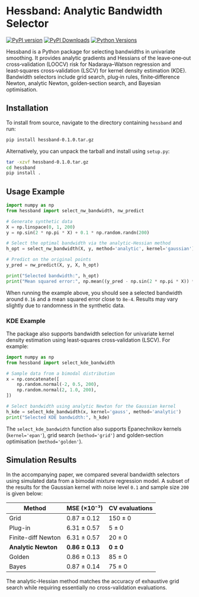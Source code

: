 # Hessband: Analytic Bandwidth Selector

[![PyPI version](https://img.shields.io/pypi/v/hessband.svg)](https://pypi.org/project/hessband/)
[![PyPI Downloads](https://static.pepy.tech/badge/hessband)](https://pepy.tech/projects/hessband)
[![Python Versions](https://img.shields.io/pypi/pyversions/hessband.svg)](https://pypi.org/project/hessband/)

Hessband is a Python package for selecting bandwidths in univariate smoothing.  It provides analytic gradients and Hessians of the leave‑one‑out cross‑validation (LOOCV) risk for Nadaraya–Watson regression and least‑squares cross‑validation (LSCV) for kernel density estimation (KDE).  Bandwidth selectors include grid search, plug‑in rules, finite‑difference Newton, analytic Newton, golden‑section search, and Bayesian optimisation.

## Installation

To install from source, navigate to the directory containing `hessband` and run:

```bash
pip install hessband-0.1.0.tar.gz
```

Alternatively, you can unpack the tarball and install using `setup.py`:

```bash
tar -xzvf hessband-0.1.0.tar.gz
cd hessband
pip install .
```

## Usage Example

```python
import numpy as np
from hessband import select_nw_bandwidth, nw_predict

# Generate synthetic data
X = np.linspace(0, 1, 200)
y = np.sin(2 * np.pi * X) + 0.1 * np.random.randn(200)

# Select the optimal bandwidth via the analytic-Hessian method
h_opt = select_nw_bandwidth(X, y, method='analytic', kernel='gaussian')

# Predict on the original points
y_pred = nw_predict(X, y, X, h_opt)

print("Selected bandwidth:", h_opt)
print("Mean squared error:", np.mean((y_pred - np.sin(2 * np.pi * X)) ** 2))
```

When running the example above, you should see a selected bandwidth around `0.16` and a mean squared error close to `8e-4`. Results may vary slightly due to randomness in the synthetic data.

### KDE Example

The package also supports bandwidth selection for univariate kernel density estimation using least‑squares cross‑validation (LSCV).  For example:

```python
import numpy as np
from hessband import select_kde_bandwidth

# Sample data from a bimodal distribution
x = np.concatenate([
    np.random.normal(-2, 0.5, 200),
    np.random.normal(2, 1.0, 200),
])

# Select bandwidth using analytic Newton for the Gaussian kernel
h_kde = select_kde_bandwidth(x, kernel='gauss', method='analytic')
print("Selected KDE bandwidth:", h_kde)
```

The `select_kde_bandwidth` function also supports Epanechnikov kernels (`kernel='epan'`), grid search (`method='grid'`) and golden‑section optimisation (`method='golden'`).

## Simulation Results

In the accompanying paper, we compared several bandwidth selectors using simulated data from a bimodal mixture regression model. A subset of the results for the Gaussian kernel with noise level `0.1` and sample size `200` is given below:

| Method               | MSE (×10⁻³)       | CV evaluations |
|----------------------|-------------------|---------------|
| Grid                 | 0.87 ± 0.12       | 150 ± 0       |
| Plug-in              | 6.31 ± 0.57       | 5 ± 0         |
| Finite-diff Newton   | 6.31 ± 0.57       | 20 ± 0        |
| **Analytic Newton**  | **0.86 ± 0.13**   | **0 ± 0**     |
| Golden               | 0.86 ± 0.13       | 85 ± 0        |
| Bayes                | 0.87 ± 0.14       | 75 ± 0        |

The analytic-Hessian method matches the accuracy of exhaustive grid search while requiring essentially no cross-validation evaluations.
